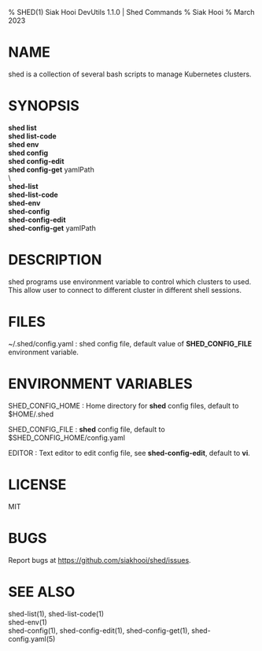 % SHED(1) Siak Hooi DevUtils 1.1.0 | Shed Commands
% Siak Hooi
% March 2023

# NAME
shed is a collection of several bash scripts to manage Kubernetes clusters.

# SYNOPSIS
**shed list**\
**shed list-code**\
**shed env**\
**shed config**\
**shed config-edit**\
**shed config-get** yamlPath\
\ \
**shed-list**\
**shed-list-code**\
**shed-env**\
**shed-config**\
**shed-config-edit**\
**shed-config-get** yamlPath

# DESCRIPTION
shed programs use environment variable to control which clusters to used. This allow user to connect to different cluster in different shell sessions.

# FILES
~/.shed/config.yaml
: shed config file, default value of **SHED_CONFIG_FILE** environment variable.

# ENVIRONMENT VARIABLES
SHED_CONFIG_HOME
: Home directory for **shed** config files, default to $HOME/.shed

SHED_CONFIG_FILE
: **shed** config file, default to $SHED_CONFIG_HOME/config.yaml

EDITOR
: Text editor to edit config file, see **shed-config-edit**, default to **vi**.

# LICENSE
MIT

# BUGS
Report bugs at https://github.com/siakhooi/shed/issues.

# SEE ALSO
shed-list(1), shed-list-code(1)\
shed-env(1)\
shed-config(1), shed-config-edit(1), shed-config-get(1), shed-config.yaml(5)
